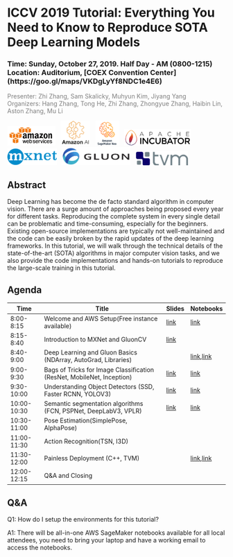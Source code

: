 ICCV 2019 Tutorial: Everything You Need to Know to Reproduce SOTA Deep Learning Models
======================================================================================

<h3>Time: Sunday, October 27, 2019. Half Day - AM (0800-1215)<br/>Location: Auditorium, [COEX Convention Center](https://goo.gl/maps/VKDgLyYf8NDC1e4E6)</h3>

<span style="color:grey">Presenter: Zhi Zhang, Sam Skalicky, Muhyun Kim, Jiyang Yang</span><br/>
<span style="color:grey">Organizers: Hang Zhang, Tong He, Zhi Zhang, Zhongyue Zhang, Haibin Lin, Aston Zhang, Mu Li</span>



<a href="https://aws.amazon.com/"><img src="_static/aws_logo.png" alt="AWS Icon" height="45"></a> &nbsp; <a href="https://aws.amazon.com/"><img src="_static/amazon_ai.png" alt="AmazonAI Icon" height="58"></a> &nbsp; <a href="https://aws.amazon.com/sagemaker/neo/"><img src="_static/neo.png" alt="Neo Icon" height="58"></a> &nbsp; <a href="https://beta.mxnet.io/"><img src="_static/apache_incubator_logo.png" alt="Apache Incubator Icon" height="39"></a> &nbsp; <a href="https://beta.mxnet.io/"><img src="_static/mxnet_logo_2.png" alt="MXNet Icon" height="39"></a> &nbsp; <a href="https://gluon-nlp.mxnet.io/"><img src="_static/gluon_logo_horizontal_small.png" alt="Gluon Icon" height="42"></a> &nbsp; <a href="http://tvm.ai"><img src="_static/tvm.png" alt="TVM Icon" height="32"></a>

Abstract
--------

Deep Learning has become the de facto standard algorithm in computer vision. There are a surge amount of approaches being proposed every year for different tasks. Reproducing the complete system in every single detail can be problematic and time-consuming, especially for the beginners. Existing open-source implementations are typically not well-maintained and the code can be easily broken by the rapid updates of the deep learning frameworks. In this tutorial, we will walk through the technical details of the state-of-the-art (SOTA) algorithms in major computer vision tasks, and we also provide the code implementations and hands-on tutorials to reproduce the large-scale training in this tutorial.

Agenda
------

| Time        | Title                                                                  | Slides    | Notebooks  |
|-------------|------------------------------------------------------------------------|-----------|------------|
| 8:00-8:15   | Welcome and AWS Setup(Free instance available)                         | [link][0] | [link][01] |
| 8:15-8:40   | Introduction to MXNet and GluonCV                                      | [link][1] |            |
| 8:40-9:00   | Deep Learning and Gluon Basics (NDArray, AutoGrad, Libraries)          |           | [link][11],[link][12] |
| 9:00-9:30   | Bags of Tricks for Image Classification (ResNet, MobileNet, Inception) | [link][2] | [link][21] |
| 9:30-10:00  | Understanding Object Detectors (SSD, Faster RCNN, YOLOV3)              | [link][3] | [link][31] |
| 10:00-10:30 | Semantic segmentation algorithms (FCN, PSPNet, DeepLabV3, VPLR)        | [link][4] | [link][41] |
| 10:30-11:00 | Pose Estimation(SimplePose, AlphaPose)                                 |           |            |
| 11:00-11:30 | Action Recognition(TSN, I3D)                                           |           |            |
| 11:30-12:00 | Painless Deployment (C++, TVM)                                         |           | [link][51],[link][52] |
| 12:00-12:15 | Q&A and Closing                                                        |           |            |

Q&A
---

Q1: How do I setup the environments for this tutorial?

A1: There will be all-in-one AWS SageMaker notebooks available for all local attendees, you need to bring your laptop and have a working email to access the notebooks.


[0]: https://github.com/zhreshold/ICCV19-GluonCV/blob/master/slides/GluonCV.pptx
[1]: https://github.com/zhreshold/ICCV19-GluonCV/blob/master/slides/MXNet_Overview.pptx
[2]: https://github.com/zhreshold/ICCV19-GluonCV/blob/master/slides/Classification.pptx
[3]: https://github.com/zhreshold/ICCV19-GluonCV/blob/master/slides/Detection.pptx
[4]: https://github.com/zhreshold/ICCV19-GluonCV/blob/master/slides/Segmentation.pptx

[01]: https://github.com/zhreshold/ICCV19-GluonCV/blob/master/00_setup/use_aws.ipynb
[11]: https://github.com/zhreshold/ICCV19-GluonCV/blob/master/01_basics/autograd.ipynb
[12]: https://github.com/zhreshold/ICCV19-GluonCV/blob/master/01_basics/ndarray.ipynb
[21]: https://github.com/zhreshold/ICCV19-GluonCV/blob/master/02_classification/ImageClassification.ipynb
[31]: https://github.com/zhreshold/ICCV19-GluonCV/blob/master/03_detection/ObjectDetection.ipynb
[41]: https://github.com/zhreshold/ICCV19-GluonCV/blob/master/04_segmentation/SemanticSegmentation.ipynb
[51]: https://github.com/zhreshold/ICCV19-GluonCV/blob/master/07_deployment/export_network.ipynb
[52]: https://github.com/zhreshold/ICCV19-GluonCV/blob/master/07_deployment/cpp_inference.ipynb
